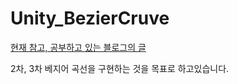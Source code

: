 # Unity_BezierCruve

[현재 참고, 공부하고 있는 블로그의 글](http://kyuniitale.blog.me/40022945907)  

2차, 3차 베지어 곡선을 구현하는 것을 목표로 하고있습니다.
